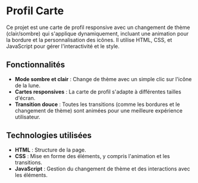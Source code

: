 # Profil Carte

Ce projet est une carte de profil responsive avec un changement de thème (clair/sombre) qui s'applique dynamiquement, incluant une animation pour la bordure et la personnalisation des icônes. Il utilise HTML, CSS, et JavaScript pour gérer l'interactivité et le style.

## Fonctionnalités

- **Mode sombre et clair** : Change de thème avec un simple clic sur l'icône de la lune.
- **Cartes responsives** : La carte de profil s'adapte à différentes tailles d'écran.
- **Transition douce** : Toutes les transitions (comme les bordures et le changement de thème) sont animées pour une meilleure expérience utilisateur.

## Technologies utilisées

- **HTML** : Structure de la page.
- **CSS** : Mise en forme des éléments, y compris l'animation et les transitions.
- **JavaScript** : Gestion du changement de thème et des interactions avec les éléments.

